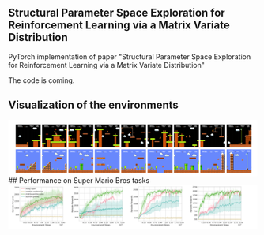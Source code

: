 ## Structural Parameter Space Exploration for Reinforcement Learning via a Matrix Variate Distribution

PyTorch implementation of paper "Structural Parameter Space Exploration for
Reinforcement Learning via a Matrix Variate
Distribution"

The code is coming.
## Visualization of the environments
<img src="file/mario.png" width="1000" align="middle"/>
<br>
##  Performance on Super Mario Bros tasks
<img src="file/mario_score.png" width="1000" align="middle"/>
<br>
